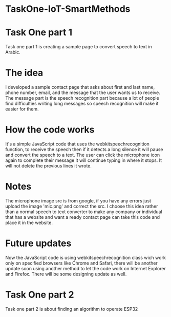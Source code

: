 # TaskOne-IoT-SmartMethods
# Task One part 1
Task one part 1 is creating a sample page to convert speech to text in Arabic.
# The idea
I developed a sample contact page that asks about first and last name, phone number, email, and the message that the user wants us to receive.
The message part is the speech recognition part because a lot of people find difficulties writing long messages so speech recognition will make it easier for them.
# How the code works
It's a simple JavaScript code that uses the webkitspeechrecognition function, to receive the speech then if it detects a long silence it will pause and convert the speech to a text. The user can click the microphone icon again to complete their message it will continue typing in where it stops. It will not delete the previous lines it wrote.
# Notes
The microphone image src is from google, if you have any errors just upload the image 'mic.png' and correct the src.
I choose this idea rather than a normal speech to text converter to make any company or individual that has a website and want a ready contact page can take this code and place it in the website.
# Future updates
Now the JavaScript code is using webkitspeechrecognition class wich work only on specified browsers like Chrome and Safari, there will be another update soon using another method to let the code work on Internet Explorer and Firefox.
There will be some designing update as well.
# Task One part 2
Task one part 2 is about finding an algorithm to operate ESP32

